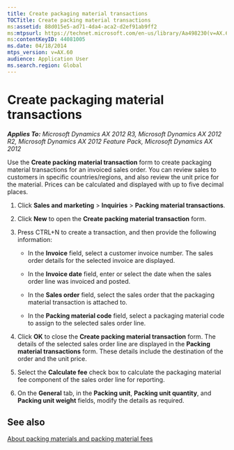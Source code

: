 ```yaml
---
title: Create packaging material transactions
TOCTitle: Create packing material transactions
ms:assetid: 88d015e5-ad71-4da4-aca2-d2ef91ab9ff2
ms:mtpsurl: https://technet.microsoft.com/en-us/library/Aa498230(v=AX.60)
ms:contentKeyID: 44081005
ms.date: 04/18/2014
mtps_version: v=AX.60
audience: Application User
ms.search.region: Global
---
```


# Create packaging material transactions 


_**Applies To:** Microsoft Dynamics AX 2012 R3, Microsoft Dynamics AX 2012 R2, Microsoft Dynamics AX 2012 Feature Pack, Microsoft Dynamics AX 2012_

Use the **Create packing material transaction** form to create packaging material transactions for an invoiced sales order. You can review sales to customers in specific countries/regions, and also review the unit price for the material. Prices can be calculated and displayed with up to five decimal places.

1.  Click **Sales and marketing** \> **Inquiries** \> **Packing material transactions**.

2.  Click **New** to open the **Create packing material transaction** form.

3.  Press CTRL+N to create a transaction, and then provide the following information:
    
      - In the **Invoice** field, select a customer invoice number. The sales order details for the selected invoice are displayed.
    
      - In the **Invoice date** field, enter or select the date when the sales order line was invoiced and posted.
    
      - In the **Sales order** field, select the sales order that the packaging material transaction is attached to.
    
      - In the **Packing material code** field, select a packaging material code to assign to the selected sales order line.

4.  Click **OK** to close the **Create packing material transaction** form. The details of the selected sales order line are displayed in the **Packing material transactions** form. These details include the destination of the order and the unit price.

5.  Select the **Calculate fee** check box to calculate the packaging material fee component of the sales order line for reporting.

6.  On the **General** tab, in the **Packing unit**, **Packing unit quantity**, and **Packing unit weight** fields, modify the details as required.

## See also

[About packing materials and packing material fees](about-packing-materials-and-packing-material-fees.md)

  


